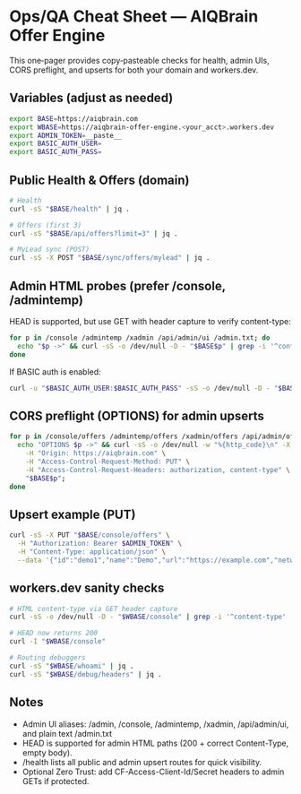 # Ops/QA Cheat Sheet — AIQBrain Offer Engine

This one‑pager provides copy‑pasteable checks for health, admin UIs, CORS preflight, and upserts for both your domain and workers.dev.

## Variables (adjust as needed)

```bash
export BASE=https://aiqbrain.com
export WBASE=https://aiqbrain-offer-engine.<your_acct>.workers.dev
export ADMIN_TOKEN=__paste__
export BASIC_AUTH_USER=
export BASIC_AUTH_PASS=
```

## Public Health & Offers (domain)

```bash
# Health
curl -sS "$BASE/health" | jq .

# Offers (first 3)
curl -sS "$BASE/api/offers?limit=3" | jq .

# MyLead sync (POST)
curl -sS -X POST "$BASE/sync/offers/mylead" | jq .
```

## Admin HTML probes (prefer /console, /admintemp)

HEAD is supported, but use GET with header capture to verify content-type:

```bash
for p in /console /admintemp /xadmin /api/admin/ui /admin.txt; do
  echo "$p ->" && curl -sS -o /dev/null -D - "$BASE$p" | grep -i '^content-type';
done
```

If BASIC auth is enabled:

```bash
curl -u "$BASIC_AUTH_USER:$BASIC_AUTH_PASS" -sS -o /dev/null -D - "$BASE/console" | grep -i '^content-type'
```

## CORS preflight (OPTIONS) for admin upserts

```bash
for p in /console/offers /admintemp/offers /xadmin/offers /api/admin/offers; do
  echo "OPTIONS $p ->" && curl -sS -o /dev/null -w "%{http_code}\n" -X OPTIONS \
    -H "Origin: https://aiqbrain.com" \
    -H "Access-Control-Request-Method: PUT" \
    -H "Access-Control-Request-Headers: authorization, content-type" \
    "$BASE$p";
done
```

## Upsert example (PUT)

```bash
curl -sS -X PUT "$BASE/console/offers" \
  -H "Authorization: Bearer $ADMIN_TOKEN" \
  -H "Content-Type: application/json" \
  --data '{"id":"demo1","name":"Demo","url":"https://example.com","network":"Manual","payout":1.23}' | jq .
```

## workers.dev sanity checks

```bash
# HTML content-type via GET header capture
curl -sS -o /dev/null -D - "$WBASE/console" | grep -i '^content-type'

# HEAD now returns 200
curl -I "$WBASE/console"

# Routing debuggers
curl -sS "$WBASE/whoami" | jq .
curl -sS "$WBASE/debug/headers" | jq .
```

## Notes

- Admin UI aliases: /admin, /console, /admintemp, /xadmin, /api/admin/ui, and plain text /admin.txt
- HEAD is supported for admin HTML paths (200 + correct Content-Type, empty body).
- /health lists all public and admin upsert routes for quick visibility.
- Optional Zero Trust: add CF-Access-Client-Id/Secret headers to admin GETs if protected.

